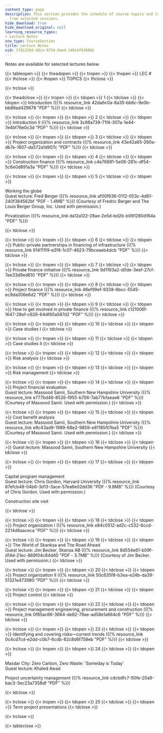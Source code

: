 ```yaml
---
content_type: page
description: This section provides the schedule of course topics and lecture notes
  from selected sessions.
hide_download: true
hide_download_original: null
learning_resource_types:
- Lecture Notes
ocw_type: CourseSection
title: Lecture Notes
uid: 2f81220d-d8ca-9754-dae4-14614f6360bb
---
```


Notes are available for selected lectures below.

{{< tableopen >}}
{{< theadopen >}}
{{< tropen >}}
{{< thopen >}}
LEC #
{{< thclose >}}
{{< thopen >}}
TOPICS
{{< thclose >}}

{{< trclose >}}

{{< theadclose >}}
{{< tropen >}}
{{< tdopen >}}
1
{{< tdclose >}}
{{< tdopen >}}
Introduction ({{% resource_link 42da6c0a-8a35-bb6c-9e0b-bb89ad429678 "PDF" %}})
{{< tdclose >}}

{{< trclose >}}
{{< tropen >}}
{{< tdopen >}}
2
{{< tdclose >}}
{{< tdopen >}}
Introduction II ({{% resource_link 3c66a739-71f4-307a-1e44-7e4bf76e0c3d "PDF" %}})
{{< tdclose >}}

{{< trclose >}}
{{< tropen >}}
{{< tdopen >}}
3
{{< tdclose >}}
{{< tdopen >}}
Project organization and contracts ({{% resource_link 43e42a65-280a-db7e-1607-da572a1d907c "PDF" %}})
{{< tdclose >}}

{{< trclose >}}
{{< tropen >}}
{{< tdopen >}}
4
{{< tdclose >}}
{{< tdopen >}}
Construction finance ({{% resource_link c4e76891-5e06-281c-df54-5c6e0d891a3a "PDF" %}})
{{< tdclose >}}

{{< trclose >}}
{{< tropen >}}
{{< tdopen >}}
5
{{< tdclose >}}
{{< tdopen >}}


Working the globe  
Guest lecture: Fred Berger ({{% resource_link af00f636-0112-053c-4d61-240f384562bf "PDF - 1.4MB" %}}) (Courtesy of Fredric Berger and The Louis Berger Group, Inc. Used with permission.)

Privatization ({{% resource_link da12a122-28ae-2e5d-bd2b-b091280d164a "PDF" %}})


{{< tdclose >}}

{{< trclose >}}
{{< tropen >}}
{{< tdopen >}}
6
{{< tdclose >}}
{{< tdopen >}}
Public-private partnerships in financing of infrastructure ({{% resource_link 914111f9-e2f6-1c07-4623-79bceaeb4dcb "PDF" %}})
{{< tdclose >}}

{{< trclose >}}
{{< tropen >}}
{{< tdopen >}}
7
{{< tdclose >}}
{{< tdopen >}}
Private finance initiative ({{% resource_link 9d1193a2-d0de-3eef-27cf-7ee33d9ed810 "PDF" %}})
{{< tdclose >}}

{{< trclose >}}
{{< tropen >}}
{{< tdopen >}}
8
{{< tdclose >}}
{{< tdopen >}}
Project finance ({{% resource_link 46ef99ef-9338-6bcc-5545-ec9da006e6d2 "PDF" %}})
{{< tdclose >}}

{{< trclose >}}
{{< tropen >}}
{{< tdopen >}}
9
{{< tdclose >}}
{{< tdopen >}}
How to get involved in private finance ({{% resource_link c121006f-1647-28ef-c626-64df80a587d2 "PDF" %}})
{{< tdclose >}}

{{< trclose >}}
{{< tropen >}}
{{< tdopen >}}
10
{{< tdclose >}}
{{< tdopen >}}
Case studies I
{{< tdclose >}}

{{< trclose >}}
{{< tropen >}}
{{< tdopen >}}
11
{{< tdclose >}}
{{< tdopen >}}
Case studies II
{{< tdclose >}}

{{< trclose >}}
{{< tropen >}}
{{< tdopen >}}
12
{{< tdclose >}}
{{< tdopen >}}
Risk analysis
{{< tdclose >}}

{{< trclose >}}
{{< tropen >}}
{{< tdopen >}}
13
{{< tdclose >}}
{{< tdopen >}}
Risk management
{{< tdclose >}}

{{< trclose >}}
{{< tropen >}}
{{< tdopen >}}
14
{{< tdclose >}}
{{< tdopen >}}
Project financial evaluation  
Guest lecture: Massood Samii, Southern New Hampshire University ({{% resource_link e777bd46-8526-f955-b706-7ab77bfaeae6 "PDF" %}}) (Courtesy of Massood Samii. Used with permission.)
{{< tdclose >}}

{{< trclose >}}
{{< tropen >}}
{{< tdopen >}}
15
{{< tdclose >}}
{{< tdopen >}}
Cost benefit analysis  
Guest lecture: Massood Samii, Southern New Hampshire University ({{% resource_link e9c43ad9-1989-68e2-9859-e81185f01ba5 "PDF" %}}) (Courtesy of Massood Samii. Used with permission.)
{{< tdclose >}}

{{< trclose >}}
{{< tropen >}}
{{< tdopen >}}
16
{{< tdclose >}}
{{< tdopen >}}
Guest lecture: Massood Samii, Southern New Hampshire University
{{< tdclose >}}

{{< trclose >}}
{{< tropen >}}
{{< tdopen >}}
17
{{< tdclose >}}
{{< tdopen >}}


Capital program management  
Guest lecture: Chris Gordon, Harvard University ({{% resource_link 87efcb48-04b6-3d13-3ace-57ea6e02dd36 "PDF - 9.8MB" %}}) (Courtesy of Chris Gordon. Used with permission.)

Construction site visit


{{< tdclose >}}

{{< trclose >}}
{{< tropen >}}
{{< tdopen >}}
18
{{< tdclose >}}
{{< tdopen >}}
Project organization I ({{% resource_link e84c0512-ad2c-c532-6ccd-2214d6aaceca "PDF" %}})
{{< tdclose >}}

{{< trclose >}}
{{< tropen >}}
{{< tdopen >}}
19
{{< tdclose >}}
{{< tdopen >}}
The World of Skanksa and The Road Ahead  
Guest lecture: Jim Becker, Skansa AB ({{% resource_link 8d554e61-b09f-d14d-21ec-869f04c84d40 "PDF - 3.7MB" %}}) (Courtesy of Jim Becker. Used with permission.)
{{< tdclose >}}

{{< trclose >}}
{{< tropen >}}
{{< tdopen >}}
20
{{< tdclose >}}
{{< tdopen >}}
Project organization II ({{% resource_link 50c635f8-b3ea-e24b-da39-51321e473980 "PDF" %}})
{{< tdclose >}}

{{< trclose >}}
{{< tropen >}}
{{< tdopen >}}
21
{{< tdclose >}}
{{< tdopen >}}
Project control
{{< tdclose >}}

{{< trclose >}}
{{< tropen >}}
{{< tdopen >}}
22
{{< tdclose >}}
{{< tdopen >}}
Project management engineering, procurement and construction ({{% resource_link 0f85ac66-3664-de82-79ae-ad58e1a664c6 "PDF" %}})
{{< tdclose >}}

{{< trclose >}}
{{< tropen >}}
{{< tdopen >}}
23
{{< tdclose >}}
{{< tdopen >}}
Identifying and covering risks—current trends ({{% resource_link 0c4cd7cd-e2dd-c0b7-6cdb-82c8d6f758eb "PDF" %}})
{{< tdclose >}}

{{< trclose >}}
{{< tropen >}}
{{< tdopen >}}
24
{{< tdclose >}}
{{< tdopen >}}


Masdar City: Zero Carbon, Zero Waste: 'Someday is Today'  
Guest lecture: Khaled Awad

Project uncertainty management ({{% resource_link cdcbdfc7-50fe-20a9-bac3-3ec23a7358df "PDF" %}})


{{< tdclose >}}

{{< trclose >}}
{{< tropen >}}
{{< tdopen >}}
25
{{< tdclose >}}
{{< tdopen >}}
Term project presentations
{{< tdclose >}}

{{< trclose >}}

{{< tableclose >}}